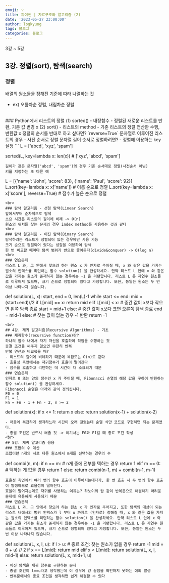 ```yaml
---
emoji: 💡
title: 파이썬 | 자료구조와 알고리즘 (2)
date: '2023-05-27 23:00:00'
author: logkyung
tags: 블로그
categories: 블로그
---
```


3강 ~ 5강

## 3강. 정렬(sort), 탐색(search)
### 정렬
배열의 원소들을 정해진 기준에 따라 나열하는 것
- ex) 오름차순 정렬, 내림차순 정렬
<br>
### Python에서 리스트의 정렬
(1) sorted()
- 내장함수
- 정렬된 새로운 리스트를 반환, 기존 값 변경 x
(2) sort()
- 리스트의 method
- 기존 리스트의 정렬 연산만 수행, 반환값 x
정렬의 순서를 반대로 하고 싶다면? `reverse=True`
문자열로 이루어진 리스트의 경우
- 사전 순서로 정렬
문자열 길이 순서로 정렬하려면?
- 정렬에 이용하는 key 설정
```
L = ['abcd', 'xyz', 'spam']

sorted(L, key=lambda x: len(x)) # ['xyz', 'abcd', 'spam']
```
길이가 같은 문자열('abcd', 'spam')의 경우 기존 순서대로 정렬(사전순서 아님)
키를 지정하는 또 다른 예
```
L = [{'name': 'John', 'score': 83},
     {'name': 'Paul', 'score': 92}]
L.sort(key=lambda x: x['name']) # 이름 순으로 정렬
L.sort(key=lambda x: x['score'], reverse=True) # 점수가 높은 순으로 정렬
```
<br>
### 탐색 알고리즘 - 선형 탐색(Linear Search)
앞에서부터 순차적으로 탐색
소요 시간은 리스트의 길이에 비례 -> O(n)
원소의 위치를 찾는 문제의 경우 index method를 사용하는 것과 같다
<br>
### 탐색 알고리즘 - 이진 탐색(Binary Search)
탐색하려는 리스트가 정렬되어 있는 경우에만 사용 가능
크기 순으로 정렬되어 있다는 성질을 이용하여 탐색
한 번 비교할 때마다 탐색 범위가 반으로 줄어든다(divide&conquer) -> O(log n)
<br>
### 연습문제
리스트 L 과, 그 안에서 찾으려 하는 원소 x 가 인자로 주어질 때, x 와 같은 값을 가지는 원소의 인덱스를 리턴하는 함수 solution() 을 완성하세요. 만약 리스트 L 안에 x 와 같은 값을 가지는 원소가 존재하지 않는 경우에는 -1 을 리턴합니다. 리스트 L 은 자연수 원소들로 이루어져 있으며, 크기 순으로 정렬되어 있다고 가정합니다. 또한, 동일한 원소는 두 번 이상 나타나지 않습니다.
```
def solution(L, x):
    start, end = 0, len(L)-1
    while start <= end:
        mid = (start+end)//2
        if L[mid] == x:
            return mid
        elif L[mid] < x:      # 중간 값이 x보다 작으면 왼쪽 탐색 종료
            start = mid+1
        else:                 # 중간 값이 x보다 크면 오른쪽 탐색 종료
            end = mid-1
    else:                     # 찾는 값이 없는 경우 -1 반환
        return -1
```
<br>
## 4강. 재귀 알고리즘(Recursive Algorithms) - 기초
### 재귀함수(recursive function)란?
하나의 함수 내에서 자기 자신을 호출하여 작업을 수행하는 것
종결 조건을 써주지 않으면 무한히 반복
반복 연산과 비교했을 때?
- 리스트의 길이에 비례하기 때문에 복잡도는 O(n)로 같다
- 효율성 측면에서는 재귀함수가 효율이 떨어진다
- 함수를 호출하고 리턴하는 데 시간이 더 소요되기 때문
### 연습문제
인자로 0 또는 양의 정수인 x 가 주어질 때, Fibonacci 순열의 해당 값을 구하여 반환하는 함수 solution() 을 완성하세요.
Fibonacci 순열은 아래와 같이 정의됩니다.
F0 = 0
F1 = 1
Fn = Fn - 1 + Fn - 2, n >= 2
```
def solution(x):
    if x <= 1:
        return x
    else:
        return solution(x-1) + solution(x-2)
```
- 처음에 복잡하게 생각하느라 시간이 오래 걸렸는데 순열 식만 코드로 구현하면 되는 문제였다.
- 종결 조건은 반드시 써줄 것 -> 여기서는 F0과 F1일 때 종료 조건 작성
<br>
## 5강. 재귀 알고리즘 응용
### 조합의 수 계산
조합이란 n개의 서로 다른 원소에서 m개를 선택하는 경우의 수
```
def combi(n, m):
    if n == m:      # n개 중에 전부를 택하는 경우
        return 1
    elif m == 0:    # 택하는 게 없을 경우
        return 1
    else:
        return combi(n-1, m) + combi(n-1, m-1)
```
효율성 측면에서 여러 번의 함수 호출이 이루어지는데다가, 한 번 호출 시 두 번의 함수 호출이 발생하므로 효율성이 떨어진다.
효율이 떨어지는데도 재귀를 사용하는 이유는? 하노이의 탑 같이 반복문으로 해결하기 어려운 문제에 유용하게 사용되기 때문
### 연습문제
리스트 L 과, 그 안에서 찾으려 하는 원소 x 가 인자로 주어지고, 또한 탐색의 대상이 되는 리스트 내에서의 범위 인덱스가 l 부터 u 까지로 (인자로) 정해질 때, x 와 같은 값을 가지는 원소의 인덱스를 리턴하는 함수 solution() 을 완성하세요. 만약 리스트 L 안에 x 와 같은 값을 가지는 원소가 존재하지 않는 경우에는 -1 을 리턴합니다. 리스트 L 은 자연수 원소들로 이루어져 있으며, 크기 순으로 정렬되어 있다고 가정합니다. 또한, 동일한 원소는 두 번 이상 나타나지 않습니다.
```
def solution(L, x, l, u):
    if l > u:             # 종료 조건: 찾는 원소가 없을 경우
        return -1
    mid = (l + u) // 2
    if x == L[mid]:
        return mid
    elif x < L[mid]:
        return solution(L, x, l, mid-1)
    else:
        return solution(L, x, mid+1, u)
```
- 이진 탐색을 재귀 함수로 구현하는 문제
- 종결 조건이 l==u라고 생각했는데 이 경우에 양 끝점을 확인하지 못하는 예외 발생
- 반복문에서의 종료 조건을 생각하면 쉽게 해결할 수 있다
